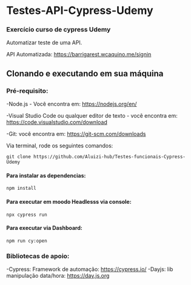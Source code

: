# Testes-API-Cypress-Udemy

### Exercício curso de cypress Udemy 

Automatizar teste de uma API.

API Automatizada: https://barrigarest.wcaquino.me/signin

## Clonando e executando em sua máquina

### Pré-requisito:

-Node.js - Você encontra em: https://nodejs.org/en/

-Visual Studio Code ou qualquer editor de texto - você encontra em: https://code.visualstudio.com/download

-Git: você encontra em: https://git-scm.com/downloads


Via terminal, rode os seguintes comandos:
```  
git clone https://github.com/Aluizi-hub/Testes-funcionais-Cypress-Udemy
```

#### Para instalar as dependencias:
```
npm install 
```

#### Para executar em moodo Headlesss via console:
```
npx cypress run
```

#### Para executar via Dashboard:
```
npm run cy:open 
```


### Bibliotecas de apoio:
-Cypress: Framework de automação: https://cypress.io/
-Dayjs: lib manipulação data/hora: https://day.js.org
